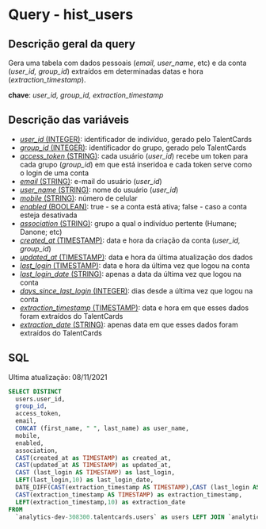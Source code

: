 # Query - hist_users

## Descrição geral da query

Gera uma tabela com dados pessoais (*email, user_name*, etc) e da conta (*user_id, group_id*) extraídos em determinadas datas e hora (*extraction_timestamp*).

**chave**: *user_id, group_id, extraction_timestamp*

## Descrição das variáveis

* <u>*user_id* (INTEGER)</u>: identificador de indivíduo, gerado pelo TalentCards
* <u>*group_id* (INTEGER)</u>: identificador do grupo, gerado pelo TalentCards
* <u>*access_token* (STRING)</u>: cada usuário (*user_id*) recebe um token para cada grupo (*group_id*) em que está inseridoa e cada token serve como o login de uma conta
* <u>*email* (STRING)</u>: e-mail do usuário (*user_id*)
* <u>*user_name* (STRING)</u>: nome do usuário (*user_id*)
* <u>*mobile* (STRING)</u>: número de celular
* <u>*enabled* (BOOLEAN)</u>: true - se a conta está ativa; false - caso a conta esteja desativada
* <u>*association* (STRING)</u>: grupo a qual o indivíduo pertente (Humane; Danone; etc)
* <u>*created_at* (TIMESTAMP)</u>: data e hora da criação da conta (*user_id, group_id*)
* <u>*updated_at* (TIMESTAMP)</u>: data e hora da última atualização dos dados
* <u>*last_login* (TIMESTAMP)</u>: data e hora da última vez que logou na conta
* <u>*last_login_date* (STRING)</u>: apenas a data da última vez que logou na conta
* <u>*days_since_last_login* (INTEGER)</u>: dias desde a última vez que logou na conta
* <u>*extraction_timestamp* (TIMESTAMP)</u>: data e hora em que esses dados foram extraídos do TalentCards 
* <u>*extraction_date* (STRING)</u>: apenas data em que esses dados foram extraídos do TalentCards


## SQL

Ultima atualização: 08/11/2021

~~~~sql
SELECT DISTINCT
  users.user_id,
  group_id,
  access_token,
  email,
  CONCAT (first_name, " ", last_name) as user_name,
  mobile,
  enabled,
  association,
  CAST(created_at as TIMESTAMP) as created_at,
  CAST(updated_at AS TIMESTAMP) as updated_at,
  CAST (last_login AS TIMESTAMP) as last_login,
  LEFT(last_login,10) as last_login_date,
  DATE_DIFF(CAST(extraction_timestamp AS TIMESTAMP),CAST (last_login AS TIMESTAMP),DAY) AS days_since_last_login,
  CAST(extraction_timestamp AS TIMESTAMP) as extraction_timestamp,
  LEFT(extraction_timestamp,10) as extraction_date
FROM
  `analytics-dev-308300.talentcards.users` as users LEFT JOIN `analytics-dev-308300.talentcards.non_pro_users` as non_pro_users ON users.user_id=non_pro_users.user_id
